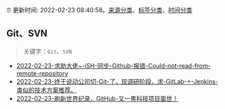 :alarm_clock: 更新时间: 2022-02-23 08:40:58。[来源分类](../README.md)、[标签分类](../TAGS.md)、[时间分类](../TIMELINE.md)

## Git、SVN


> 关键字：`Git`、`SVN`



- [2022-02-23-求助大佬~-iSH-同步-Github-报错-Could-not-read-from-remote-repository](https://www.v2ex.com/t/835959) 
- [2022-02-23-终于说动公司切-Git-了，现调研阶段，求-GitLab-+-Jenkins-类似的技术方案推荐。](https://www.v2ex.com/t/835915) 
- [2022-02-23-刷新世界纪录，GitHub-又一黑科技项目面世！](https://toutiao.io/k/5z90ek1) 